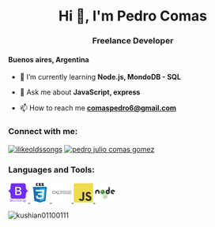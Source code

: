 
<h1 align="center">Hi 👋, I'm Pedro Comas</h1>
<h3 align="center">Freelance Developer</h3>
<h4 align="left">Buenos aires, Argentina</h3>

- 🌱 I’m currently learning **Node.js, MondoDB - SQL**

- 💬 Ask me about **JavaScript, express**

- 📫 How to reach me **comaspedro6@gmail.com**

<h3 align="left">Connect with me:</h3>
<p align="left">
<a href="https://twitter.com/ilikeoldssongs" target="blank"><img align="center" src="https://raw.githubusercontent.com/rahuldkjain/github-profile-readme-generator/master/src/images/icons/Social/twitter.svg" alt="ilikeoldssongs" height="30" width="40" /></a>
<a href="[https://linkedin.com/in/](https://www.linkedin.com/in/pedro-comas/" target="blank"><img align="center" src="https://raw.githubusercontent.com/rahuldkjain/github-profile-readme-generator/master/src/images/icons/Social/linked-in-alt.svg" alt="pedro julio comas gomez" height="30" width="40" /></a>
</p>

<h3 align="left">Languages and Tools:</h3>


<p align="left"> <a href="https://getbootstrap.com" target="_blank" rel="noreferrer"> <img src="https://raw.githubusercontent.com/devicons/devicon/master/icons/bootstrap/bootstrap-plain-wordmark.svg" alt="bootstrap" width="40" height="40"/> </a> <a href="https://www.w3schools.com/css/" target="_blank" rel="noreferrer"> <img src="https://raw.githubusercontent.com/devicons/devicon/master/icons/css3/css3-original-wordmark.svg" alt="css3" width="40" height="40"/> </a> <a href="https://expressjs.com" target="_blank" rel="noreferrer"> <img src="https://raw.githubusercontent.com/devicons/devicon/master/icons/express/express-original-wordmark.svg" alt="express" width="40" height="40"/> </a> <a href="https://developer.mozilla.org/en-US/docs/Web/JavaScript" target="_blank" rel="noreferrer"> <img src="https://raw.githubusercontent.com/devicons/devicon/master/icons/javascript/javascript-original.svg" alt="javascript" width="40" height="40"/> </a> <a href="https://nodejs.org" target="_blank" rel="noreferrer"> <img src="https://raw.githubusercontent.com/devicons/devicon/master/icons/nodejs/nodejs-original-wordmark.svg" alt="nodejs" width="40" height="40"/> </a> 

<p><img align="left" src="https://github-readme-stats.vercel.app/api/top-langs?username=kushian01100111&show_icons=true&locale=en&layout=compact" alt="kushian01100111" /></p>
